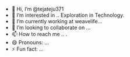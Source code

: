 - 👋 Hi, I’m @tejateju371
- 👀 I’m interested in ..   Exploration in  Technology.
- 🌱 I’m currently working at weavelife...
- 💞️ I’m looking to collaborate on ...
- 📫 How to reach me ..  .
- 😄 Pronouns: ...
- ⚡ Fun fact: ...

<!---
tejateju371/tejateju371 is a ✨ special ✨ repository because its `README.md` (this file) appears on your GitHub profile.
You can click the Preview link to take a look at your changes.
--->
